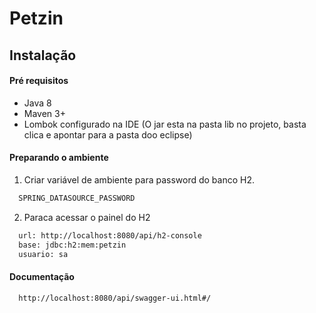 # Petzin

## Instalação

#### Pré requisitos

- Java 8
- Maven 3+
- Lombok configurado na IDE (O jar esta na pasta lib no projeto, basta clica e apontar para a pasta doo eclipse)

#### Preparando o ambiente

1. Criar variável de ambiente para password do banco H2.
```sh
  SPRING_DATASOURCE_PASSWORD
```

2. Paraca acessar o painel do H2
```sh
  url: http://localhost:8080/api/h2-console
  base: jdbc:h2:mem:petzin
  usuario: sa
```

#### Documentação
```sh
  http://localhost:8080/api/swagger-ui.html#/
```
